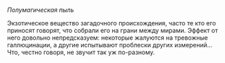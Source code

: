 *Полумагическая пыль*

Экзотическое вещество загадочного происхождения, часто те кто его приносят говорят, что собрали его на грани между мирами. Эффект от него довольно непредсказуем: некоторые жалуются на тревожные галлюцинации, а другие испытывают проблески других измерений... Что, честно говоря, не звучит так уж по-разному.